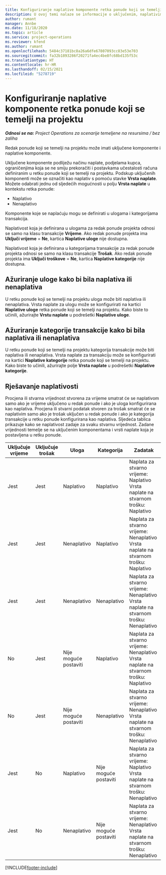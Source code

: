 ```yaml
---
title: Konfiguriranje naplative komponente retka ponude koji se temelji na projektu
description: U ovoj temi nalaze se informacije o uključenim, naplativim i nenaplativim komponentama u redcima ponude koji se temelje na projektu.
author: rumant
manager: Annbe
ms.date: 11/18/2020
ms.topic: article
ms.service: project-operations
ms.reviewer: kfend
ms.author: rumant
ms.openlocfilehash: 5484c37181bc8a26a6dfe67807093cc83e53e703
ms.sourcegitcommit: fa32b1893286f20271fa4ec4be8fc68bd135f53c
ms.translationtype: HT
ms.contentlocale: hr-HR
ms.lasthandoff: 02/15/2021
ms.locfileid: "5278719"
---
```

# <a name="configure-the-chargeable-components-of-a-project-based-quote-line"></a>Konfiguriranje naplative komponente retka ponude koji se temelji na projektu

_**Odnosi se na:** Project Operations za scenarije temeljene na resursima / bez zaliha_

Redak ponude koji se temelji na projektu može imati uključene komponente i naplative komponente.

Uključene komponente podliježu načinu naplate, podjelama kupca, ograničenjima koja se ne smiju prekoračiti i postavkama učestalosti računa definiranim u retku ponude koji se temelji na projektu.
Podskup uključenih komponenti može se označiti kao naplativ s pomoću stavke **Vrsta naplate**. Možete odabrati jednu od sljedećih mogućnosti u polju **Vrsta naplate** u kontekstu retka ponude:

   - Naplativo
   - Nenaplativo

Komponente koje se naplaćuju mogu se definirati u ulogama i kategorijama transakcija.

Naplativost koja je definirana u ulogama za redak ponude projekta odnosi se samo na klasu transakcije **Vrijeme**. Ako redak ponude projekta ima **Uključi vrijeme** = **Ne**, kartica **Naplative uloge** nije dostupna.

Naplativost koja je definirana u kategorijama transakcije za redak ponude projekta odnosi se samo na klasu transakcije **Trošak**. Ako redak ponude projekta ima **Uključi troškove** = **Ne**, kartica **Naplative kategorije** nije dostupna.

## <a name="update-a-role-to-be-chargeable-or-non-chargeable"></a>Ažuriranje uloge kako bi bila naplativa ili nenaplativa
U retku ponude koji se temelji na projektu uloga može biti naplativa ili nenaplativa. Vrsta naplate za ulogu može se konfigurirati na kartici **Naplative uloge** retka ponude koji se temelji na projektu. Kako biste to učinili, ažurirajte **Vrstu naplate** u podrešetki **Naplative uloge**. 

## <a name="update-a-transaction-category-to-be-chargeable-or-non-chargeable"></a>Ažuriranje kategorije transakcije kako bi bila naplativa ili nenaplativa
U retku ponude koji se temelji na projektu kategorija transakcije može biti naplativa ili nenaplativa. Vrsta naplate za transakciju može se konfigurirati na kartici **Naplative kategorije** retka ponude koji se temelji na projektu. Kako biste to učinili, ažurirajte polje **Vrsta naplate** u podrešetki **Naplative kategorije**. 

## <a name="resolve-chargeability"></a>Rješavanje naplativosti

Procjena ili stvarna vrijednost stvorena za vrijeme smatrat će se naplativom samo ako je vrijeme uključeno u redak ponude i ako je uloga konfigurirana kao naplativa.
Procjena ili stvarni podatak stvoren za trošak smatrat će se naplativim samo ako je trošak uključen u redak ponude i ako je kategorija transakcije u retku ponude konfigurirana kao naplativa. Sljedeća tablica prikazuje kako se naplativost zadaje za svaku stvarnu vrijednost. Zadane vrijednosti temelje se na uključenim komponentama i vrsti naplate koja je postavljena u retku ponude.

| Uključuje vrijeme | Uključuje trošak | Uloga | Kategorija | Zadatak |
| --- | --- | --- | --- | --- |
| Jest | Jest | Naplativo | Naplativo | Naplata za stvarno vrijeme: Naplativo </br>Vrsta naplate na stvarnom trošku: Naplativo |
| Jest | Jest | Nenaplativo | Naplativo | Naplata za stvarno vrijeme: Nenaplativo </br>Vrsta naplate na stvarnom trošku: Naplativo |
| Jest | Jest | Nenaplativo | Nenaplativo | Naplata za stvarno vrijeme: Nenaplativo </br>Vrsta naplate na stvarnom trošku: Nenaplativo |
| No | Jest | Nije moguće postaviti | Naplativo | Naplata za stvarno vrijeme: Nenaplativo </br>Vrsta naplate na stvarnom trošku: Naplativo |
| No | Jest | Nije moguće postaviti | Nenaplativo | Naplata za stvarno vrijeme: Nenaplativo </br>Vrsta naplate na stvarnom trošku: Nenaplativo |
| Jest | No | Naplativo | Nije moguće postaviti | Naplata za stvarno vrijeme: Naplativo </br>Vrsta naplate na stvarnom trošku: Nenaplativo |
| Jest | No | Nenaplativo | Nije moguće postaviti | Naplata za stvarno vrijeme: Nenaplativo </br> Vrsta naplate na stvarnom trošku: Nenaplativo |


[!INCLUDE[footer-include](../includes/footer-banner.md)]